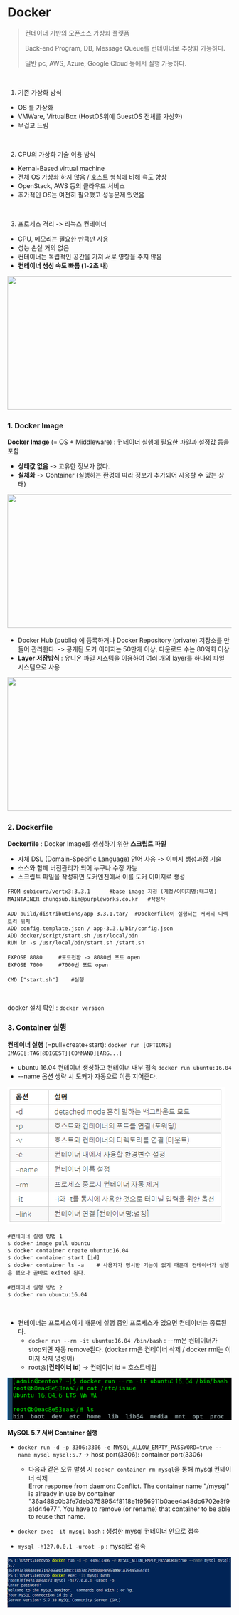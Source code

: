 # Docker

> 컨테이너 기반의 오픈소스 가상화 플랫폼
>
> Back-end Program, DB, Message Queue를 컨테이너로 추상화 가능하다.
> 
> 일반 pc, AWS, Azure, Google Cloud 등에서 실행 가능하다. 

<br/>

1. 기존 가상화 방식 
- OS 를 가상화
- VMWare, VirtualBox (HostOS위에 GuestOS 전체를 가상화)
- 무겁고 느림
<br/>

2. CPU의 가상화 기술 이용 방식
- Kernal-Based virtual machine
- 전체 OS 가상화 하지 않음 / 호스트 형식에 비해 속도 향상
- OpenStack, AWS 등의 클라우드 서비스
- 추가적인 OS는 여전히 필요했고 성능문제 있었음
<br/>

3. 프로세스 격리 -> 리눅스 컨테이너
- CPU, 메모리는 필요한 만큼만 사용
- 성능 손실 거의 없음
- 컨테이너는 독립적인 공간을 가져 서로 영향을 주지 않음
- **컨테이너 생성 속도 빠름 (1-2초 내)**

<image src="docker_intro.assets/image-20210207221405058.png" height="300px" width="700px">
<br/>

### 1. Docker Image

**Docker Image** (= OS + Middleware) : 컨테이너 실행에 필요한 파일과 설정값 등을 포함 

- **상태값 없음** -> 고유한 정보가 없다.
- **실체화** -> Container (실행하는 환경에 따라 정보가 추가되어 사용할 수 있는 상태) 

<image src="docker_intro.assets/image-20210207213841495.png" height="300px" width="700px">

- Docker Hub (public) 에 등록하거나 Docker Repository (private) 저장소를 만들어 관리한다. 
-> 공개된 도커 이미지는 50만개 이상, 다운로드 수는 80억회 이상
- **Layer 저장방식** : 유니온 파일 시스템을 이용하여 여러 개의 layer를 하나의 파일 시스템으로 사용

<image src="docker_intro.assets/image-20210207213833636.png" height="300px" width="700px">



<br/>

### 2. Dockerfile

**Dockerfile** : Docker Image를 생성하기 위한 **스크립트 파일**

- 자체 DSL (Domain-Specific Language) 언어 사용 -> 이미지 생성과정 기술
- 소스와 함께 버전관리가 되어 누구나 수정 가능
- 스크립트 파일을 작성하면 도커엔진에서 이를 도커 이미지로 생성

```shell
FROM subicura/vertx3:3.3.1		#base image 지정 (계정/이미지명:태그명)
MAINTAINER chungsub.kim@purpleworks.co.kr	#작성자

ADD build/distributions/app-3.3.1.tar/	#Dockerfile이 실행되는 서버의 디렉토리 위치
ADD config.template.json / app-3.3.1/bin/config.json
ADD docker/script/start.sh /usr/local/bin
RUN ln -s /usr/local/bin/start.sh /start.sh

EXPOSE 8080		#포트전환 -> 8080번 포트 open
EXPOSE 7000		#7000번 포트 open

CMD ["start.sh"]	#실행
```
<br/>

docker 설치 확인 : `docker version`
<br/>

### 3. Container 실행

**컨테이너 실행** (=pull+create+start): `docker run [OPTIONS] IMAGE[:TAG|@DIGEST][COMMAND][ARG...]`

- ubuntu 16.04 컨테이너 생성하고 컨테이너 내부 접속 `docker run ubuntu:16.04`
- --name 옵션 생략 시 도커가 자동으로 이름 지어준다.

![image-20210207214654877](docker_intro.assets/image-20210207214654877.png)

```
#컨테이너 실행 방법 1
$ docker image pull ubuntu
$ docker container create ubuntu:16.04
$ docker container start [id]
$ docker container ls -a	# 사용자가 명시한 기능이 없기 때문에 컨테이너가 실행은 됐으나 곧바로 exited 된다.

#컨테이너 실행 방법 2
$ docker run ubuntu:16.04
```
<br/>

- 컨테이너는 프로세스이기 때문에 실행 중인 프로세스가 없으면 컨테이너는 종료된다.
	- `docker run --rm -it ubuntu:16.04 /bin/bash` : --rm은 컨테이너가 stop되면 자동 remove된다. (docker rm은 컨테이너 삭제 / docker rmi는 이미지 삭제 명령어)
	- root@[**컨테이너 id**] -> 컨테이너 id = 호스트네임

![image-20210207215319446](docker_intro.assets/image-20210207215319446.png)
<br/>

**MySQL 5.7 서버 Container 실행** 

-  `docker run -d -p 3306:3306 -e MYSQL_ALLOW_EMPTY_PASSWORD=true --name mysql mysql:5.7`  -> host port(3306): container port(3306) 

   - 다음과 같은 오류 발생 시 `docker container rm mysql`을 통해 mysql 컨테이너 삭제<br/>
   Error response from daemon: Conflict. The container name "/mysql" is already in use by container "36a488c0b3fe7deb3758954f8118e1f956911b0aee4a48dc6702e8f9a1d44e77". You have to remove (or rename) that container to be able to reuse that name.
-  `docker exec -it mysql bash` : 생성한 mysql 컨테이너 안으로 접속
-  `mysql -h127.0.0.1 -uroot -p` : mysql로 접속

![image-20210207221029618](docker_intro.assets/image-20210207221029618.png)


